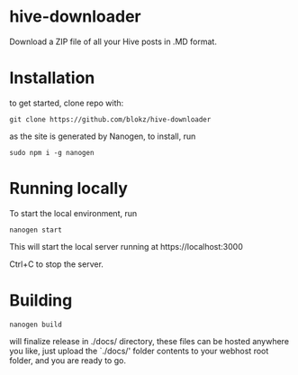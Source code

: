 # hive-downloader
Download a ZIP file of all your Hive posts in .MD format.


# Installation
to get started, clone repo with:

`git clone https://github.com/blokz/hive-downloader`

as the site is generated by Nanogen, to install, run 

`sudo npm i -g nanogen`
 
# Running locally

To start the local environment, run

`nanogen start`

This will start the local server running at https://localhost:3000

Ctrl+C to stop the server.

# Building 

`nanogen build` 

will finalize release in ./docs/ directory, 
these files can be hosted anywhere you like, 
just upload the `./docs/' folder contents to your webhost root folder,
and you are ready to go.
